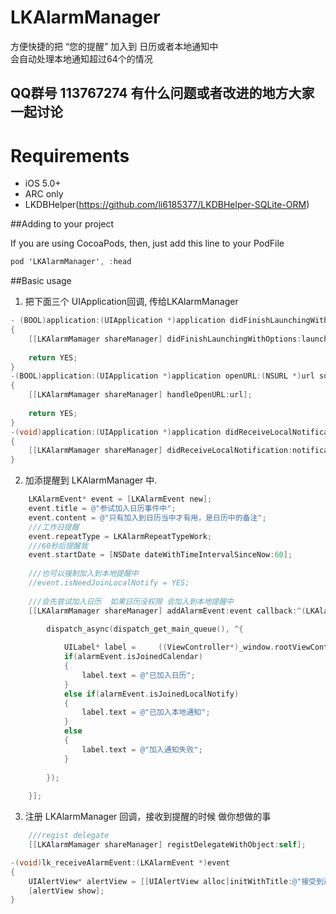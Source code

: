 LKAlarmManager
==============

方便快捷的把 “您的提醒” 加入到 日历或者本地通知中 <br>
会自动处理本地通知超过64个的情况

QQ群号 113767274  有什么问题或者改进的地方大家一起讨论
------------------------------------
Requirements
====================================

* iOS 5.0+ 
* ARC only
* LKDBHelper(https://github.com/li6185377/LKDBHelper-SQLite-ORM)

##Adding to your project

If you are using CocoaPods, then, just add this line to your PodFile<br>

```objective-c
pod 'LKAlarmManager', :head
```

##Basic usage

1. 把下面三个 UIApplication回调, 传给LKAlarmManager
```objective-c
- (BOOL)application:(UIApplication *)application didFinishLaunchingWithOptions:(NSDictionary *)launchOptions 
{
    [[LKAlarmMamager shareManager] didFinishLaunchingWithOptions:launchOptions];
    
    return YES;
}
-(BOOL)application:(UIApplication *)application openURL:(NSURL *)url sourceApplication:(NSString *)sourceApplication annotation:(id)annotation
{
    [[LKAlarmMamager shareManager] handleOpenURL:url];
    
    return YES;
}
-(void)application:(UIApplication *)application didReceiveLocalNotification:(UILocalNotification *)notification
{
    [[LKAlarmMamager shareManager] didReceiveLocalNotification:notification];
}
```

2. 加添提醒到 LKAlarmManager 中.
```objective-c
    LKAlarmEvent* event = [LKAlarmEvent new];
    event.title = @"参试加入日历事件中";
    event.content = @"只有加入到日历当中才有用，是日历中的备注";
    ///工作日提醒
    event.repeatType = LKAlarmRepeatTypeWork;
    ///60秒后提醒我
    event.startDate = [NSDate dateWithTimeIntervalSinceNow:60];
    
    ///也可以强制加入到本地提醒中
    //event.isNeedJoinLocalNotify = YES;
    
    ///会先尝试加入日历  如果日历没权限 会加入到本地提醒中
    [[LKAlarmMamager shareManager] addAlarmEvent:event callback:^(LKAlarmEvent *alarmEvent) {

        dispatch_async(dispatch_get_main_queue(), ^{
            
            UILabel* label =     ((ViewController*)_window.rootViewController).lb_haha;
            if(alarmEvent.isJoinedCalendar)
            {
                label.text = @"已加入日历";
            }
            else if(alarmEvent.isJoinedLocalNotify)
            {
                label.text = @"已加入本地通知";
            }
            else
            {
                label.text = @"加入通知失败";
            }
            
        });
        
    }];
```
3. 注册 LKAlarmManager 回调，接收到提醒的时候 做你想做的事
```objective-c
    ///regist delegate
    [[LKAlarmMamager shareManager] registDelegateWithObject:self];

-(void)lk_receiveAlarmEvent:(LKAlarmEvent *)event
{
    UIAlertView* alertView = [[UIAlertView alloc]initWithTitle:@"接受到通知！" message:event.title delegate:nil cancelButtonTitle:@"确定" otherButtonTitles:nil];
    [alertView show];
}
```
